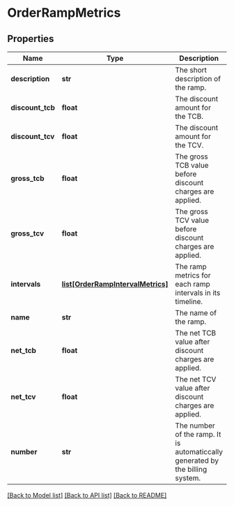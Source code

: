 # OrderRampMetrics

## Properties
Name | Type | Description | Notes
------------ | ------------- | ------------- | -------------
**description** | **str** | The short description of the ramp. | [optional] 
**discount_tcb** | **float** | The discount amount for the TCB. | [optional] 
**discount_tcv** | **float** | The discount amount for the TCV. | [optional] 
**gross_tcb** | **float** | The gross TCB value before discount charges are applied. | [optional] 
**gross_tcv** | **float** | The gross TCV value before discount charges are applied. | [optional] 
**intervals** | [**list[OrderRampIntervalMetrics]**](OrderRampIntervalMetrics.md) | The ramp metrics for each ramp intervals in its timeline. | [optional] 
**name** | **str** | The name of the ramp. | [optional] 
**net_tcb** | **float** | The net TCB value after discount charges are applied. | [optional] 
**net_tcv** | **float** | The net TCV value after discount charges are applied. | [optional] 
**number** | **str** | The number of the ramp. It is automaticcally generated by the billing system. | [optional] 

[[Back to Model list]](../README.md#documentation-for-models) [[Back to API list]](../README.md#documentation-for-api-endpoints) [[Back to README]](../README.md)


